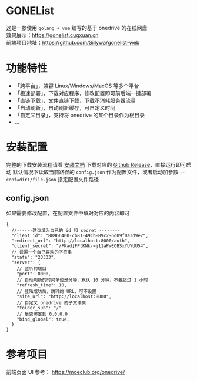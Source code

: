 # GONEList

这是一款使用 `golang + vue` 编写的基于 onedrive 的在线网盘  
效果展示：https://gonelist.cugxuan.cn  
前端项目地址：https://github.com/Sillywa/gonelist-web

# 功能特性

- 「跨平台」，兼容 Linux/Windows/MacOS 等多个平台
- 「极速部署」，下载对应程序，修改配置即可前后端一键部署
- 「直链下载」，文件直链下载，下载不消耗服务器流量
- 「自动刷新」，自动刷新缓存，可自定义时间
- 「自定义目录」，支持将 onedrive 的某个目录作为根目录
- ...

# 安装配置

完整的下载安装流程请看 [安装文档](https://github.com/cugxuan/gonelist/wiki/Install)
下载对应的 [Github Release](https://github.com/cugxuan/GOIndex/releases)，直接运行即可启动
默认情况下读取当前路径的 `config.json` 作为配置文件，或者启动加参数 `--conf=dir1/file.json` 指定配置文件路径

## config.json

如果需要修改配置，在配置文件中填对对应的内容即可
```
{
  //------建议填入自己的 id 和 secret --------
  "client_id": "88966400-cb81-49cb-89c2-6d09f0a3d9e2",
  "redirect_url": "http://localhost:8000/auth",
  "client_secret": "/FKad]FPtKNk-=j11aPwEOBSxYUYUU54",
  // 设置一个自己喜欢的字符串
  "state": "23333",
  "server": {
    // 监听的端口
    "port": 8000,
    // 自动刷新的时间单位是分钟，默认 10 分钟，不要超过 1 小时
    "refresh_time": 10,
    // 登陆成功后，跳转的 URL，可不设置
    "site_url": "http://localhost:8000",
    // 自定义 onedrive 的子文件夹
    "folder_sub": "/"
    // 是否绑定到 0.0.0.0
    "bind_global": true,
  }
}
```

# 参考项目

前端页面 UI 参考：
https://moeclub.org/onedrive/
